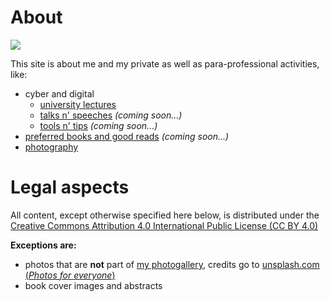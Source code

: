 # About

![](https://pst.libre.lu/assets/media/logo_full.png)

This site is about me and my private as well as para-professional activities, like:
- cyber and digital
  - [university lectures](https://pst.libre.lu/cyber/lectures/)
  - [talks n' speeches](https://pst.libre.lu/cyber/slides/) _(coming soon...)_
  - [tools n' tips](https://pst.libre.lu/cyber/tools/) _(coming soon...)_
- [preferred books and good reads](/books/) _(coming soon...)_
- [photography](/photo/)

# Legal aspects

All content, except otherwise specified here below, is distributed under the
[Creative Commons Attribution 4.0 International Public License (CC BY 4.0)](https://creativecommons.org/licenses/by/4.0/)

**Exceptions are:**
- photos that are **not** part of [my photogallery](https://pst.libre.lu/photo/), credits go to [unsplash.com (_Photos for everyone_)](https://unsplash.com/)
- book cover images and abstracts
